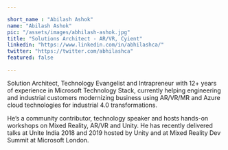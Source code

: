 ```yaml
---

short_name : "Abilash Ashok"
name: "Abilash Ashok"
pic: "/assets/images/abhilash-ashok.jpg"
title: "Solutions Architect - AR/VR, Cyient"
linkedin: "https://www.linkedin.com/in/abhilashca/"
twitter: "https://twitter.com/abhilashca"
featured: false

---
```


Solution Architect, Technology Evangelist and Intrapreneur with 12+ years of experience in Microsoft Technology Stack, currently helping engineering and industrial customers modernizing business using AR/VR/MR and Azure cloud technologies for industrial 4.0 transformations.

He’s a community contributor, technology speaker and hosts hands-on workshops on Mixed Reality, AR/VR and Unity. He has recently delivered talks at Unite India 2018 and 2019 hosted by Unity and at Mixed Reality Dev Summit at Microsoft London.

